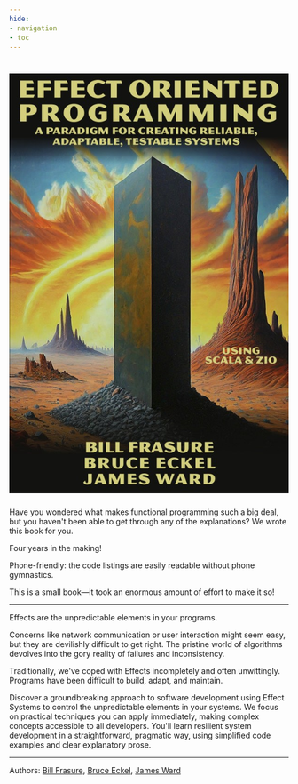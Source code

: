 ```yaml
---
hide:
- navigation
- toc
---
```


# ![](img/EOPFrontCover.jpg)

Have you wondered what makes functional programming such a big deal, but you haven't been able to get through any of the explanations?
We wrote this book for you.

Four years in the making!

Phone-friendly: the code listings are easily readable without phone gymnastics.

This is a small book—it took an enormous amount of effort to make it so!

---

Effects are the unpredictable elements in your programs.

Concerns like network communication or user interaction might seem easy, but they are devilishly difficult to get right. The pristine world of algorithms devolves into the gory reality of failures and inconsistency.

Traditionally, we've coped with Effects incompletely and often unwittingly. Programs have been difficult to build, adapt, and maintain.

Discover a groundbreaking approach to software development using Effect Systems to control the unpredictable elements in your systems. We focus on practical techniques you can apply immediately, making complex concepts accessible to all developers. You'll learn resilient system development in a straightforward, pragmatic way, using simplified code examples and clear explanatory prose.

---

Authors: [Bill Frasure](https://leanpub.com/u/billfrasure), [Bruce Eckel](https://leanpub.com/u/BruceEckel), [James Ward](https://leanpub.com/u/jlward4th)
